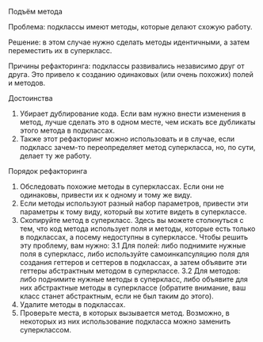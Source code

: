 Подъём метода

Проблема: подклассы имеют методы, которые делают схожую работу.

Решение: в этом случае нужно сделать методы идентичными, а затем переместить их в суперкласс.

Причины рефакторинга: подклассы развивались независимо друг от друга. Это привело к созданию одинаковых (или очень похожих) полей и методов.

Достоинства

1. Убирает дублирование кода. Если вам нужно внести изменения в метод, лучше сделать это в одном месте, чем искать все дубликаты этого метода в подклассах.
2. Также этот рефакторинг можно использовать и в случае, если подкласс зачем-то переопределяет метод суперкласса, но, по сути, делает ту же работу.

Порядок рефакторинга

1. Обследовать похожие методы в суперклассах. Если они не одинаковы, привести их к одному и тому же виду.
2. Если методы используют разный набор параметров, привести эти параметры к тому виду, который вы хотите видеть в суперклассе.
3. Скопируйте метод в суперкласс. Здесь вы можете столкнуться с тем, что код метода использует поля и методы, которые есть только в подклассах, а посему недоступны в суперклассе. Чтобы решить эту проблему, вам нужно:
3.1 Для полей: либо поднимите нужные поля в суперкласс, либо используйте самоинкапсуляцию поля для создания геттеров и сеттеров в подклассах, а затем объявите эти геттеры абстрактным методом в суперклассе.
3.2 Для методов: либо поднимите нужные методы в суперкласс, либо объявите для них абстрактные методы в суперклассе (обратите внимание, ваш класс станет абстрактным, если не был таким до этого).
4. Удалите методы в подклассах.
5. Проверьте места, в которых вызывается метод. Возможно, в некоторых из них использование подкласса можно заменить суперклассом.
